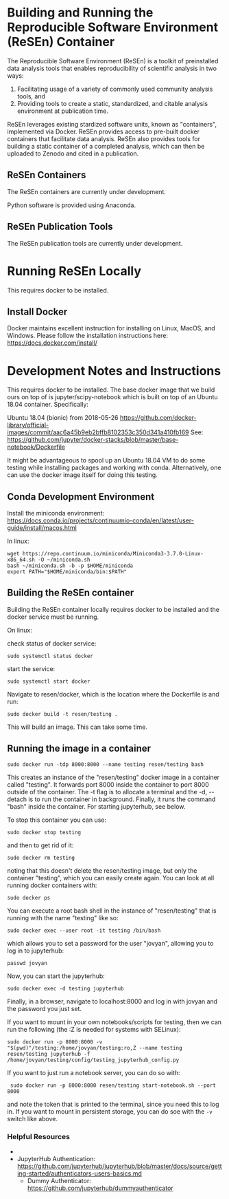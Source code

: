 # Building and Running the Reproducible Software Environment (ReSEn) Container

The Reproducible Software Environment (ReSEn) is a toolkit of preinstalled data analysis tools that enables reproducibility of scientific analysis in two ways:
1) Facilitating usage of a variety of commonly used community analysis tools, and
2) Providing tools to create a static, standardized, and citable analysis environment at publication time.

ReSEn leverages existing stardized software units, known as "containers", implemented via Docker. ReSEn provides access to pre-built docker containers that facilitate data analysis. ReSEn also provides tools for building a static container of a completed analysis, which can then be uploaded to Zenodo and cited in a publication.


## ReSEn Containers
The ReSEn containers are currently under development.

Python software is provided using Anaconda.

## ReSEn Publication Tools
The ReSEn publication tools are currently under development.


# Running ReSEn Locally

This requires docker to be installed.

## Install Docker

Docker maintains excellent instruction for installing on Linux, MacOS, and Windows. Please follow the installation instructions here: https://docs.docker.com/install/

# Development Notes and Instructions

This requires docker to be installed. The base docker image that we build ours on top of is jupyter/scipy-notebook which is built on top of an Ubuntu 18.04 container. Specifically:

Ubuntu 18.04 (bionic) from 2018-05-26
https://github.com/docker-library/official-images/commit/aac6a45b9eb2bffb8102353c350d341a410fb169
See: https://github.com/jupyter/docker-stacks/blob/master/base-notebook/Dockerfile

It might be advantageous to spool up an Ubuntu 18.04 VM to do some testing while installing packages and working with conda. Alternatively, one can use the docker image itself for doing this testing.

## Conda Development Environment

Install the miniconda environment: https://docs.conda.io/projects/continuumio-conda/en/latest/user-guide/install/macos.html

In linux:

    wget https://repo.continuum.io/miniconda/Miniconda3-3.7.0-Linux-x86_64.sh -O ~/miniconda.sh
    bash ~/miniconda.sh -b -p $HOME/miniconda
    export PATH="$HOME/miniconda/bin:$PATH"


## Building the ReSEn container

Building the ReSEn container locally requires docker to be installed and the docker service must be running.

On linux:

check status of docker service:

    sudo systemctl status docker

start the service:

    sudo systemctl start docker

Navigate to resen/docker, which is the location where the Dockerfile is and run:

    sudo docker build -t resen/testing .

This will build an image. This can take some time.

## Running the image in a container

    sudo docker run -tdp 8000:8000 --name testing resen/testing bash

This creates an instance of the "resen/testing" docker image in a container called "testing". It forwards port 8000 inside the container to port 8000 outside of the container. The -t flag is to allocate a terminal and the -d, --detach is to run the container in background. Finally, it runs the command "bash" inside the container. For starting jupyterhub, see below.

To stop this container you can use:

    sudo docker stop testing

and then to get rid of it:

    sudo docker rm testing

noting that this doesn't delete the resen/testing image, but only the container "testing", which you can easily create again. You can look at all running docker containers with:

    sudo docker ps

You can execute a root bash shell in the instance of "resen/testing" that is running with the name "testing" like so:

    sudo docker exec --user root -it testing /bin/bash

which allows you to set a password for the user "jovyan", allowing you to log in to jupyterhub:

    passwd jovyan

Now, you can start the jupyterhub:

    sudo docker exec -d testing jupyterhub

Finally, in a browser, navigate to localhost:8000 and log in with jovyan and the password you just set.

If you want to mount in your own notebooks/scripts for testing, then we can run the following (the :Z is needed for systems with SELinux):

    sudo docker run -p 8000:8000 -v "$(pwd)"/testing:/home/jovyan/testing:ro,Z --name testing resen/testing jupyterhub -f /home/jovyan/testing/config/testing_jupyterhub_config.py

If you want to just run a notebook server, you can do so with:

     sudo docker run -p 8000:8000 resen/testing start-notebook.sh --port 8000

and note the token that is printed to the terminal, since you need this to log in. If you want to mount in persistent storage, you can do soe with the `-v` switch like above.

### Helpful Resources

* 
* JupyterHub Authentication: https://github.com/jupyterhub/jupyterhub/blob/master/docs/source/getting-started/authenticators-users-basics.md
    * Dummy Authenticator: https://github.com/jupyterhub/dummyauthenticator

